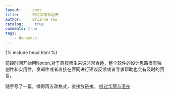 ```yaml
---
layout:     post
title:      听过华丽与沮丧
author:     Brianne Yao
catalog: 	 true
comments: true
tags:
    - Nonsense
---
```

{% include head.html %}

  前段时间开始用Notion,对于高校师生来说非常合适，整个软件的设计思路很有独创性和实用性，发邮件或者直接在官网进行建议反馈或者寻求帮助也会有及时的回复。
  
  随手写了一篇，懒得再去改格式，直接放链接。
  [听过华丽与沮丧](https://www.notion.so/brianneyao/f6a3e2a7490d4aca9f46aed18c11f12c)
